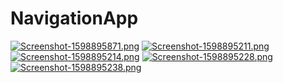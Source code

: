 # NavigationApp

[![Screenshot-1598895871.png](https://i.postimg.cc/056QtvKz/Screenshot-1598895871.png)](https://postimg.cc/nMJpz6kx)
[![Screenshot-1598895211.png](https://i.postimg.cc/c17ym51p/Screenshot-1598895211.png)](https://postimg.cc/5jtR9gCg)
[![Screenshot-1598895214.png](https://i.postimg.cc/Wz9hJpdV/Screenshot-1598895214.png)](https://postimg.cc/gLZYCWyt)
[![Screenshot-1598895228.png](https://i.postimg.cc/Dw488TnV/Screenshot-1598895228.png)](https://postimg.cc/9DVWnsD1)
[![Screenshot-1598895238.png](https://i.postimg.cc/rszq31p6/Screenshot-1598895238.png)](https://postimg.cc/y34qSS9n)
